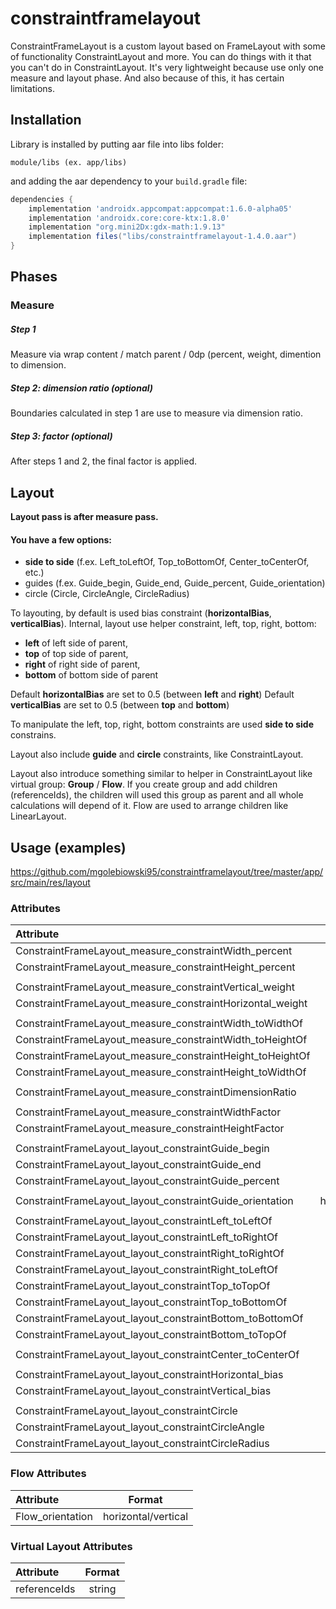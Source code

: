 # constraintframelayout
ConstraintFrameLayout is a custom layout based on FrameLayout with some of functionality ConstraintLayout and more. You can do things with it that you can't do in ConstraintLayout. It's very lightweight because use only one measure and layout phase. And also because of this, it has certain limitations.

## Installation

Library is installed by putting aar file into libs folder:

```
module/libs (ex. app/libs)
```

and adding the aar dependency to your `build.gradle` file:
```groovy
dependencies {
    implementation 'androidx.appcompat:appcompat:1.6.0-alpha05'
    implementation 'androidx.core:core-ktx:1.8.0'
    implementation "org.mini2Dx:gdx-math:1.9.13"
    implementation files("libs/constraintframelayout-1.4.0.aar")
}
```

## Phases
### Measure
##### Step 1
Measure via wrap content / match parent / 0dp (percent, weight, dimention to dimension.

##### Step 2: dimension ratio (optional)
Boundaries calculated in step 1 are use to measure via dimension ratio.

##### Step 3: factor (optional)
After steps 1 and 2, the final factor is applied.

## Layout
**Layout pass is after measure pass.**
#### You have a few options:
- **side to side** (f.ex. Left_toLeftOf, Top_toBottomOf, Center_toCenterOf, etc.)
- guides (f.ex. Guide_begin, Guide_end, Guide_percent, Guide_orientation)
- circle (Circle, CircleAngle, CircleRadius)

To layouting, by default is used bias constraint (**horizontalBias**, **verticalBias**).
Internal, layout use helper constraint, left, top, right, bottom:
- **left** of left side of parent,
- **top** of top side of parent,
- **right** of right side of parent,
- **bottom** of bottom side of parent

Default **horizontalBias** are set to 0.5 (between **left** and **right**)
Default **verticalBias** are set to 0.5 (between **top** and **bottom**)

To manipulate the left, top, right, bottom constraints are used **side to side** constrains.

Layout also include **guide** and **circle** constraints, like ConstraintLayout.

Layout also introduce something similar to helper in ConstraintLayout like virtual group: **Group** / **Flow**.
If you create group and add children (referenceIds), the children will used this group as parent and all whole calculations will depend of it.
Flow are used to arrange children like LinearLayout.

## Usage (examples)
https://github.com/mgolebiowski95/constraintframelayout/tree/master/app/src/main/res/layout

### Attributes
| Attribute | Format | Default |
|:---|:---:|:---:|
| ConstraintFrameLayout_measure_constraintWidth_percent | float |
| ConstraintFrameLayout_measure_constraintHeight_percent | float |
|||
| ConstraintFrameLayout_measure_constraintVertical_weight | float |
| ConstraintFrameLayout_measure_constraintHorizontal_weight | float |
|||
| ConstraintFrameLayout_measure_constraintWidth_toWidthOf | reference |
| ConstraintFrameLayout_measure_constraintWidth_toHeightOf | reference |
| ConstraintFrameLayout_measure_constraintHeight_toHeightOf | reference |
| ConstraintFrameLayout_measure_constraintHeight_toWidthOf | reference |
|||
| ConstraintFrameLayout_measure_constraintDimensionRatio | string |
|||
| ConstraintFrameLayout_measure_constraintWidthFactor | float | 1 |
| ConstraintFrameLayout_measure_constraintHeightFactor | float | 1 |
|||
| ConstraintFrameLayout_layout_constraintGuide_begin | dimension |
| ConstraintFrameLayout_layout_constraintGuide_end | dimension |
| ConstraintFrameLayout_layout_constraintGuide_percent | float |
|||
| ConstraintFrameLayout_layout_constraintGuide_orientation | horizontal/vertical |
|||
| ConstraintFrameLayout_layout_constraintLeft_toLeftOf | reference |
| ConstraintFrameLayout_layout_constraintLeft_toRightOf | reference |
| ConstraintFrameLayout_layout_constraintRight_toRightOf | reference |
| ConstraintFrameLayout_layout_constraintRight_toLeftOf | reference |
| ConstraintFrameLayout_layout_constraintTop_toTopOf | reference |
| ConstraintFrameLayout_layout_constraintTop_toBottomOf | reference |
| ConstraintFrameLayout_layout_constraintBottom_toBottomOf | reference |
| ConstraintFrameLayout_layout_constraintBottom_toTopOf | reference |
|||
| ConstraintFrameLayout_layout_constraintCenter_toCenterOf | reference |
|||
| ConstraintFrameLayout_layout_constraintHorizontal_bias | float | 0.5 |
| ConstraintFrameLayout_layout_constraintVertical_bias | float | 0.5 |
|||
| ConstraintFrameLayout_layout_constraintCircle | reference |
| ConstraintFrameLayout_layout_constraintCircleAngle | float | 0 |
| ConstraintFrameLayout_layout_constraintCircleRadius | dimension | 0 |

### Flow Attributes
| Attribute | Format |
|:---|:---:|
| Flow_orientation | horizontal/vertical |

### Virtual Layout Attributes
| Attribute | Format |
|:---|:---:|
| referenceIds | string |
